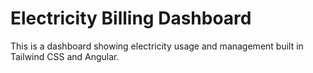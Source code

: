 # Electricity Billing Dashboard

This is a dashboard showing electricity usage and management built in Tailwind CSS and Angular.

